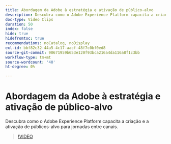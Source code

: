```yaml
---
title: Abordagem da Adobe à estratégia e ativação de público-alvo
description: Descubra como o Adobe Experience Platform capacita a criação e a ativação de públicos-alvo para jornadas entre canais.
doc-type: Video Clips
duration: 50
index: false
hide: true
hidefromtoc: true
recommendations: noCatalog, noDisplay
exl-id: bbf82c32-44a5-4c17-aacf-48f7c0bf0ed8
source-git-commit: 90671959b653e120f93bca216a4da116a8f1c3bb
workflow-type: tm+mt
source-wordcount: '40'
ht-degree: 0%

---
```


# Abordagem da Adobe à estratégia e ativação de público-alvo

Descubra como o Adobe Experience Platform capacita a criação e a ativação de públicos-alvo para jornadas entre canais.

<!-- 62_S655_3442541_49_adobes-approach-to-audience-strategy-and-activation -->
>[!VIDEO](https://video.tv.adobe.com/v/3458225/?learn=on&enablevpops=true)
